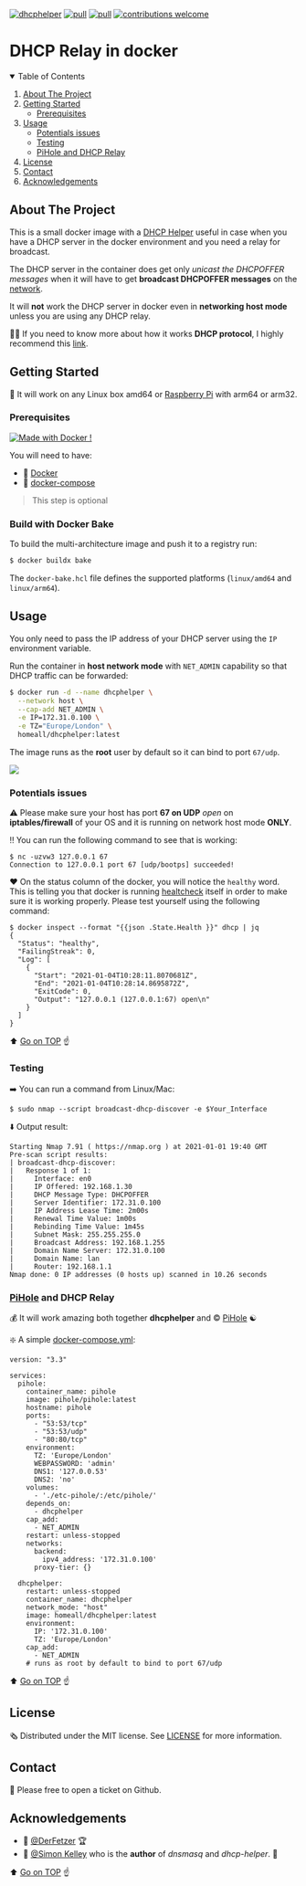 [![dhcphelper](https://github.com/homeall/dhcphelper/workflows/CI/badge.svg)](https://github.com/homeall/dhcphelper/actions) [![pull](https://img.shields.io/docker/pulls/homeall/dhcphelper)](https://img.shields.io/docker/pulls/homeall/dhcphelper) [![pull](https://img.shields.io/docker/image-size/homeall/dhcphelper)](https://img.shields.io/docker/image-size/homeall/dhcphelper) [![contributions welcome](https://img.shields.io/badge/contributions-welcome-brightgreen.svg?style=flat)](https://ionut.vip)


# DHCP Relay in docker

<!-- TABLE OF CONTENTS -->
<details open="open">
  <summary>Table of Contents</summary>
  <ol>
    <li>
      <a href="#about-the-project">About The Project</a>
    </li>
    <li>
      <a href="#getting-started">Getting Started</a>
      <ul>
        <li><a href="#prerequisites">Prerequisites</a></li>
      </ul>
    </li>
    <li>
      <a href="#usage">Usage</a>
      <ul>
        <li><a href="#potentials-issues">Potentials issues</a></li>
      </ul>
       <ul>
        <li><a href="#testing">Testing</a></li>
      </ul>
       <ul>
        <li><a href="#pihole-and-dhcp-relay">PiHole and DHCP Relay</a></li>
      </ul>
    </li>
    <li><a href="#license">License</a></li>
    <li><a href="#contact">Contact</a></li>
    <li><a href="#acknowledgements">Acknowledgements</a></li>
  </ol>
</details>

<!-- ABOUT THE PROJECT -->
## About The Project  

This is a small docker image with a [DHCP Helper](http://www.thekelleys.org.uk/dhcp-helper/) useful in case when you have a DHCP server in the docker environment and you need a relay for broadcast.

The DHCP server in the container does get only *unicast the DHCPOFFER messages* when it will have to get **broadcast DHCPOFFER messages** on the [network](https://stackoverflow.com/questions/38816077/run-dnsmasq-as-dhcp-server-from-inside-a-docker-container).

It will **not** work the DHCP server in docker even in **networking host mode** unless you are using any DHCP relay.

:man_student: If you need to know more about how it works **DHCP protocol**, I highly recommend this [link](https://superuser.com/questions/811501/understanding-dhcp-discovery-specific-subnet). 

<!-- GETTING STARTED -->
## Getting Started

:beginner: It will work on any Linux box amd64 or [Raspberry Pi](https://www.raspberrypi.org) with arm64 or arm32. 

### Prerequisites

[![Made with Docker !](https://img.shields.io/badge/Made%20with-Docker-blue)](https://github.com/homeall/dhcphelper/blob/main/Dockerfile)

You will need to have:

* :whale: [Docker](https://docs.docker.com/engine/install/)
* :whale2: [docker-compose](https://docs.docker.com/compose/)
 >This step is optional

### Build with Docker Bake

To build the multi-architecture image and push it to a registry run:

```bash
$ docker buildx bake
```

The `docker-bake.hcl` file defines the supported platforms (`linux/amd64` and `linux/arm64`).


<!-- USAGE -->
## Usage

You only need to pass the IP address of your DHCP server using the `IP` environment variable.

Run the container in **host network mode** with `NET_ADMIN` capability so that DHCP traffic can be forwarded:

```bash
$ docker run -d --name dhcphelper \
  --network host \
  --cap-add NET_ADMIN \
  -e IP=172.31.0.100 \
  -e TZ="Europe/London" \
  homeall/dhcphelper:latest
```
The image runs as the **root** user by default so it can bind to port `67/udp`.

![](./assets/dhcphelper.gif)

### Potentials issues

:warning: Please make sure your host has port **67 on UDP** *open* on **iptables/firewall** of your OS and it is running on network host mode **ONLY**.

:bangbang: You can run the following command to see that is working:

```
$ nc -uzvw3 127.0.0.1 67
Connection to 127.0.0.1 port 67 [udp/bootps] succeeded!
```

:hearts: On the status column of the docker, you will notice the `healthy` word. This is telling you that docker is running [healtcheck](https://scoutapm.com/blog/how-to-use-docker-healthcheck) itself in order to make sure it is working properly. Please test yourself using the following command:

```
$ docker inspect --format "{{json .State.Health }}" dhcp | jq
{
  "Status": "healthy",
  "FailingStreak": 0,
  "Log": [
    {
      "Start": "2021-01-04T10:28:11.8070681Z",
      "End": "2021-01-04T10:28:14.8695872Z",
      "ExitCode": 0,
      "Output": "127.0.0.1 (127.0.0.1:67) open\n"
    }
  ]
}
```
:arrow_up: [Go on TOP](#about-the-project) :point_up:

### Testing

:arrow_right: You can run a command from Linux/Mac:

`$ sudo nmap --script broadcast-dhcp-discover -e $Your_Interface`

:arrow_down: Output result:

```
Starting Nmap 7.91 ( https://nmap.org ) at 2021-01-01 19:40 GMT
Pre-scan script results:
| broadcast-dhcp-discover:
|   Response 1 of 1:
|     Interface: en0
|     IP Offered: 192.168.1.30
|     DHCP Message Type: DHCPOFFER
|     Server Identifier: 172.31.0.100
|     IP Address Lease Time: 2m00s
|     Renewal Time Value: 1m00s
|     Rebinding Time Value: 1m45s
|     Subnet Mask: 255.255.255.0
|     Broadcast Address: 192.168.1.255
|     Domain Name Server: 172.31.0.100
|     Domain Name: lan
|     Router: 192.168.1.1
Nmap done: 0 IP addresses (0 hosts up) scanned in 10.26 seconds
```

### [PiHole](https://github.com/pi-hole/pi-hole) and DHCP Relay

:moneybag: It will work amazing both together **dhcphelper** and :copyright: [PiHole](https://github.com/pi-hole/pi-hole) :yin_yang:

:sparkle: A simple [docker-compose.yml](https://docs.docker.com/compose/):

```
version: "3.3"

services:
  pihole:
    container_name: pihole
    image: pihole/pihole:latest
    hostname: pihole
    ports:
      - "53:53/tcp"
      - "53:53/udp"
      - "80:80/tcp"
    environment:
      TZ: 'Europe/London'
      WEBPASSWORD: 'admin'
      DNS1: '127.0.0.53'
      DNS2: 'no'
    volumes:
      - './etc-pihole/:/etc/pihole/'
    depends_on:
      - dhcphelper
    cap_add:
      - NET_ADMIN
    restart: unless-stopped
    networks:
      backend:
        ipv4_address: '172.31.0.100'
      proxy-tier: {}

  dhcphelper:
    restart: unless-stopped
    container_name: dhcphelper
    network_mode: "host"
    image: homeall/dhcphelper:latest
    environment:
      IP: '172.31.0.100'
      TZ: 'Europe/London'
    cap_add:
      - NET_ADMIN
    # runs as root by default to bind to port 67/udp
```
:arrow_up: [Go on TOP](#about-the-project) :point_up:

<!-- LICENSE -->
## License

:newspaper_roll: Distributed under the MIT license. See [LICENSE](https://raw.githubusercontent.com/homeall/dhcphelper/main/LICENSE) for more information.

<!-- CONTACT -->
## Contact

:red_circle: Please free to open a ticket on Github.

<!-- ACKNOWLEDGEMENTS -->
## Acknowledgements

 * :tada: [@DerFetzer](https://discourse.pi-hole.net/t/dhcp-with-docker-compose-and-bridge-networking/17038) :trophy:
 * :tada: [@Simon Kelley](http://www.thekelleys.org.uk/dhcp-helper/) who is the **author** of *dnsmasq* and *dhcp-helper*. :1st_place_medal:

:arrow_up: [Go on TOP](#about-the-project) :point_up:

